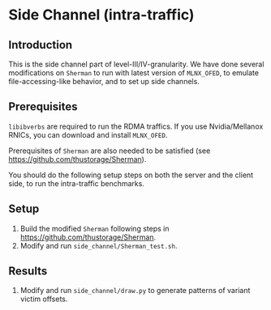 # Side Channel (intra-traffic)

## Introduction

This is the side channel part of level-III/IV-granularity. We have done several modifications on `Sherman` to run with latest version of `MLNX_OFED`, to emulate file-accessing-like behavior, and to set up side channels.

## Prerequisites

`libibverbs` are required to run the RDMA traffics. If you use Nvidia/Mellanox RNICs, you can download and install `MLNX_OFED`.

Prerequisites of `Sherman` are also needed to be satisfied (see https://github.com/thustorage/Sherman).

You should do the following setup steps on both the server and the client side, to run the intra-traffic benchmarks.

## Setup

1. Build the modified `Sherman` following steps in https://github.com/thustorage/Sherman.
2. Modify and run `side_channel/Sherman_test.sh`.

## Results

1. Modify and run `side_channel/draw.py` to generate patterns of variant victim offsets.
